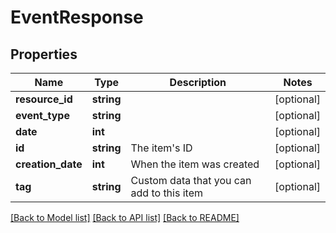 # EventResponse

## Properties
Name | Type | Description | Notes
------------ | ------------- | ------------- | -------------
**resource_id** | **string** |  | [optional] 
**event_type** | **string** |  | [optional] 
**date** | **int** |  | [optional] 
**id** | **string** | The item&#39;s ID | [optional] 
**creation_date** | **int** | When the item was created | [optional] 
**tag** | **string** | Custom data that you can add to this item | [optional] 

[[Back to Model list]](../README.md#documentation-for-models) [[Back to API list]](../README.md#documentation-for-api-endpoints) [[Back to README]](../README.md)


